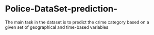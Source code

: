 # Police-DataSet-prediction-
 The main task in the dataset is to predict the crime category based on a given set of geographical and time-based variables
